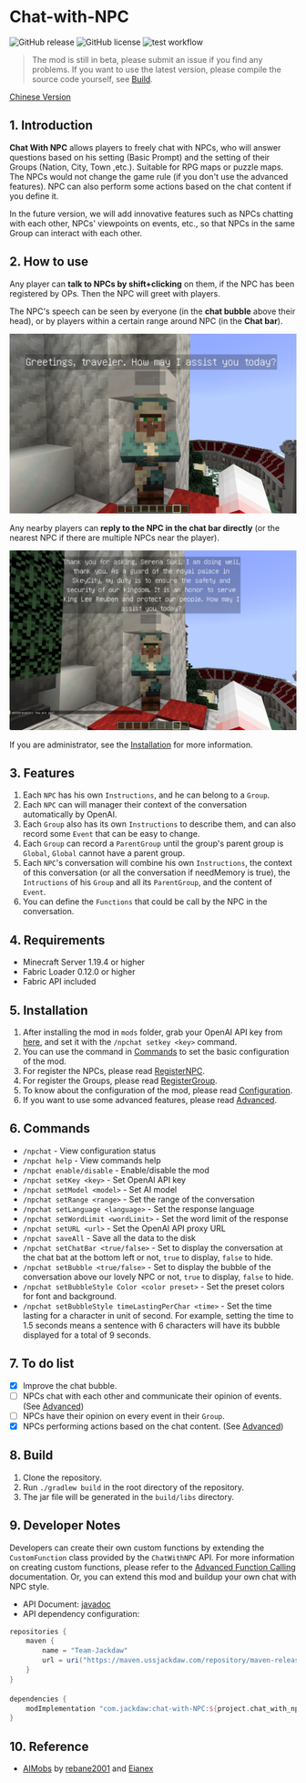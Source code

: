# Chat-with-NPC

![GitHub release](https://img.shields.io/github/v/release/Team-Jackdaw/chat-with-NPC?include_prereleases)
![GitHub license](https://img.shields.io/github/license/Team-Jackdaw/chat-with-NPC)
![test workflow](https://github.com/Team-Jackdaw/chat-with-NPC/actions/workflows/build.yml/badge.svg)

> The mod is still in beta, please submit an issue if you find any problems. If you want to use the latest version,
> please compile the source code yourself, see [Build](#8-build).

[Chinese Version](docs/README_zh.md)

## 1. Introduction

**Chat With NPC** allows players to freely chat with NPCs, who will answer questions based on his setting (Basic Prompt)
and the setting of their Groups (Nation, City, Town ,etc.). Suitable for RPG maps or puzzle maps. The NPCs would not
change the game rule (if you don't use the advanced features). NPC can also perform some actions based on the chat
content if you define it.

In the future version, we will add innovative features such as NPCs chatting with each other, NPCs' viewpoints on
events, etc., so that NPCs in the same Group can interact with each other.

## 2. How to use

Any player can **talk to NPCs by shift+clicking** on them, if the NPC has been registered by OPs. Then the NPC will
greet with players.

The NPC's speech can be seen by everyone (in the **chat bubble** above their head), or by players within a certain range
around NPC (in the **Chat bar**).

![image](docs/images/greeting.png)

Any nearby players can **reply to the NPC in the chat bar directly** (or the nearest NPC if there are multiple NPCs near
the player).

![image](docs/images/reply.png)

If you are administrator, see the [Installation](#5-installation) for more information.

## 3. Features

1. Each `NPC` has his own `Instructions`, and he can belong to a `Group`.
2. Each `NPC` can will manager their context of the conversation automatically by OpenAI.
3. Each `Group` also has its own `Instructions` to describe them, and can also record some `Event` that can be easy to
   change.
4. Each `Group` can record a `ParentGroup` until the group's parent group is `Global`, `Global` cannot have a parent
   group.
5. Each `NPC`'s conversation will combine his own `Instructions`, the context of this
   conversation (or all the conversation if needMemory is true), the `Intructions` of his `Group` and all
   its `ParentGroup`, and the content of `Event`.
6. You can define the `Functions` that could be call by the NPC in the conversation.

## 4. Requirements

- Minecraft Server 1.19.4 or higher
- Fabric Loader 0.12.0 or higher
- Fabric API included

## 5. Installation

1. After installing the mod in `mods` folder, grab your OpenAI API key
   from [here](https://platform.openai.com/api-keys), and set it with the `/npchat setkey <key>` command.
2. You can use the command in [Commands](#6-commands) to set the basic configuration of the mod.
3. For register the NPCs, please read [RegisterNPC](docs/RegisterNPC.md).
4. For register the Groups, please read [RegisterGroup](docs/RegisterGroup.md).
5. To know about the configuration of the mod, please read [Configuration](docs/Config.md).
6. If you want to use some advanced features, please read [Advanced](docs/Advanced.md).

## 6. Commands

- `/npchat` - View configuration status
- `/npchat help` - View commands help
- `/npchat enable/disable` - Enable/disable the mod
- `/npchat setKey <key>` - Set OpenAI API key
- `/npchat setModel <model>` - Set AI model
- `/npchat setRange <range>` - Set the range of the conversation
- `/npchat setLanguage <language>` - Set the response language
- `/npchat setWordLimit <wordLimit>` - Set the word limit of the response
- `/npchat setURL <url>` - Set the OpenAI API proxy URL
- `/npchat saveAll` - Save all the data to the disk
- `/npchat setChatBar <true/false>` - Set to display the conversation at the chat bat at the bottom left or not, `true` to display, `false` to hide.
- `/npchat setBubble <true/false>` - Set to display the bubble of the conversation above our lovely NPC or not, `true` to display, `false` to hide.
- `/npchat setBubbleStyle Color <color preset>` - Set the preset colors for font and background. 
- `/npchat setBubbleStyle timeLastingPerChar <time>` - Set the time lasting for a character in unit of second. For example, setting the time to 1.5 seconds means a sentence with 6 characters will have its bubble displayed for a total of 9 seconds.

## 7. To do list

- [X] Improve the chat bubble.
- [ ] NPCs chat with each other and communicate their opinion of events. (See [Advanced](docs/Advanced.md))
- [ ] NPCs have their opinion on every event in their `Group`.
- [X] NPCs performing actions based on the chat content. (See [Advanced](docs/Advanced.md))

## 8. Build

1. Clone the repository.
2. Run `./gradlew build` in the root directory of the repository.
3. The jar file will be generated in the `build/libs` directory.

## 9. Developer Notes

Developers can create their own custom functions by extending the `CustomFunction` class provided by the `ChatWithNPC`
API. For more information on creating custom functions, please refer to
the [Advanced Function Calling](docs/Advanced.md) documentation. Or, you can extend this mod and buildup your own chat with NPC style. 

- API Document: [javadoc](https://npchat.doc.ussjackdaw.com)
- API dependency configuration:
```groovy
repositories {
    maven {
        name = "Team-Jackdaw"
        url = uri("https://maven.ussjackdaw.com/repository/maven-releases/")
    }
}

dependencies {
    modImplementation "com.jackdaw:chat-with-NPC:${project.chat_with_npc_version}"
}
```

## 10. Reference

- [AIMobs](https://github.com/rebane2001/aimobs) by [rebane2001](https://github.com/rebane2001)
  and [Eianex](https://github.com/Eianex)
